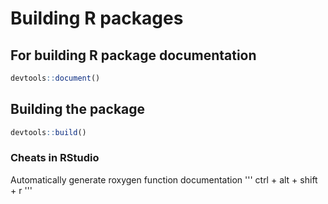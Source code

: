 # Building R packages

## For building R package documentation
```R
devtools::document()
```

## Building the package
```R
devtools::build()
```

### Cheats in RStudio

Automatically generate roxygen function documentation
'''
ctrl + alt + shift + r
'''